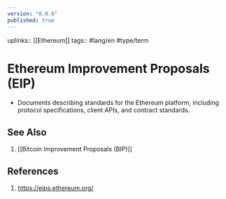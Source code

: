 ```yaml
---
version: "0.0.0"
published: true
---
```

uplinks:: [[Ethereum]]
tags:: #lang/en #type/term
# Ethereum Improvement Proposals (EIP)
- Documents describing standards for the Ethereum platform, including protocol specifications, client APIs, and contract standards.
## See Also
1. [[Bitcoin Improvement Proposals (BIP)]]
## References
1. https://eips.ethereum.org/